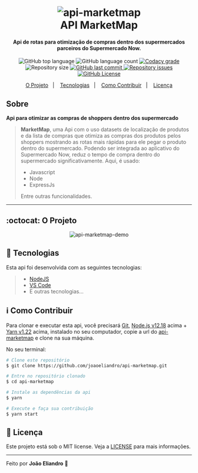 <h1 align="center">
    <img src="https://res.cloudinary.com/dy7l1wk3y/image/upload/v1598219634/marketmap5_Prancheta_1_e8vs50.png" alt="api-marketmap" />
    <br>
    API MarketMap
    <br>
</h1>

<h4 align="center">
  Api de rotas para otimização de compras dentro dos supermercados parceiros do Supermercado Now.
</h4>

<p align="center">
  <img alt="GitHub top language" src="https://img.shields.io/github/languages/top/joaoeliandro/api-marketmap.svg">

  <img alt="GitHub language count" src="https://img.shields.io/github/languages/count/joaoeliandro/api-marketmap.svg">

  <a href="https://www.codacy.com/app/joaoeliandro/api-marketmap?utm_source=github.com&amp;utm_medium=referral&amp;utm_content=joaoeliandro/api-marketmap&amp;utm_campaign=Badge_Grade">
    <img alt="Codacy grade" src="https://api.codacy.com/project/badge/Grade/691b85e51bf240b997ae6ff82ea41590">
  </a>

  <img alt="Repository size" src="https://img.shields.io/github/repo-size/joaoeliandro/api-marketmap.svg">
  <a href="https://github.com/joaoeliandro/api-marketmap/commits/master">
    <img alt="GitHub last commit" src="https://img.shields.io/github/last-commit/joaoeliandro/api-marketmap.svg">
  </a>

  <a href="https://github.com/joaoeliandro/api-marketmap/issues">
    <img alt="Repository issues" src="https://img.shields.io/github/issues/joaoeliandro/api-marketmap.svg">
  </a>

  <a href="https://github.com/joaoeliandro/api-marketmap/blob/master/LICENSE">
    <img alt="GitHub License" src="https://img.shields.io/github/license/joaoeliandro/api-marketmap.svg">
  </a>
</p>

<p align="center">
  <a href="#octocat-o-projeto">O Projeto</a>&nbsp;&nbsp;&nbsp;|&nbsp;&nbsp;&nbsp;
  <a href="#rocket-tecnologias">Tecnologias</a>&nbsp;&nbsp;&nbsp;|&nbsp;&nbsp;&nbsp;
  <a href="#information_source-como-contribuir">Como Contribuir</a>&nbsp;&nbsp;&nbsp;|&nbsp;&nbsp;&nbsp;
  <a href="#memo-licença">Licença</a>
</p>

## Sobre

**Api para otimizar as compras de shoppers dentro dos supermercado**
> **MarketMap**, uma Api com o uso datasets de localização de produtos e da lista de compras que otimiza as compras dos produtos pelos shoppers mostrando as rotas mais rápidas para ele pegar o produto dentro do supermercado. Podendo ser integrada ao aplicativo do Supermercado Now, reduz o tempo de compra dentro do supermercado significativamente. Aqui, é usado:
> - Javascript
> - Node
> - ExpressJs
>
> Entre outras funcionalidades.

---

## :octocat: O Projeto

<p align="center">
    <img src="https://res.cloudinary.com/dy7l1wk3y/image/upload/v1598227798/Untitled__Aug_23_2020_9_02_PM_2_uug7dk.gif" alt="api-marketmap-demo" />
</p>

## :rocket: Tecnologias

Esta api foi desenvolvida com as seguintes tecnologias:

> - [NodeJS](https://nodejs.org)
> - [VS Code](https://code.visualstudio.com/)
> - E outras tecnologias...

## :information_source: Como Contribuir

Para clonar e executar esta api, você precisará [Git](https://git-scm.com), [Node.js v12.18][nodejs] acima + [Yarn v1.22][yarn] acima, instalado no seu computador, copie a url do [api-marketmap](https://github.com/joaoeliandro/api-marketmap) e clone na sua máquina.

No seu terminal:

```bash
# Clone este repositório
$ git clone https://github.com/joaoeliandro/api-marketmap.git

# Entre no repositório clonado
$ cd api-marketmap

# Instale as dependências da api
$ yarn

# Execute e faça sua contribuição
$ yarn start
```

## :memo: Licença

Este projeto está sob o MIT license. Veja a [LICENSE](https://github.com/joaoeliandro/api-marketmap/blob/master/LICENSE) para mais informações.

---

Feito por **João Eliandro** :wave:

[nodejs]: https://nodejs.org/
[yarn]: https://yarnpkg.com/
